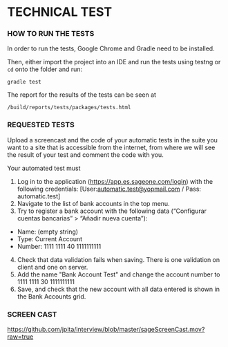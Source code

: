 # TECHNICAL TEST

### HOW TO RUN THE TESTS 
In order to run the tests, Google Chrome and Gradle need to be installed. 

Then, either import the project into an IDE and run the tests using testng or `cd` onto the folder and run:

`gradle test`

The report for the results of the tests can be seen at 

`/build/reports/tests/packages/tests.html`


### REQUESTED TESTS

Upload a screencast and the code of your automatic tests in the suite you want to a site that is accessible from the internet, from where we will see the result of your test and comment the code with you.
 
Your automated test must
 
1. Log in to the application (https://app.es.sageone.com/login) with the following credentials: [User:automatic.test@yopmail.com / Pass: automatic.test]
2. Navigate to the list of bank accounts in the top menu.
3. Try to register a bank account with the following data (“Configurar cuentas bancarias” > “Añadir nueva cuenta”):
- Name: (empty string)
- Type: Current Account
- Number: 1111 1111 40 1111111111
4. Check that data validation fails when saving. There is one validation on client and one on server.
5. Add the name "Bank Account Test" and change the account number to 1111 1111 30 1111111111
6. Save, and check that the new account with all data entered is shown in the Bank Accounts grid.

### SCREEN CAST

https://github.com/jpita/interview/blob/master/sageScreenCast.mov?raw=true
